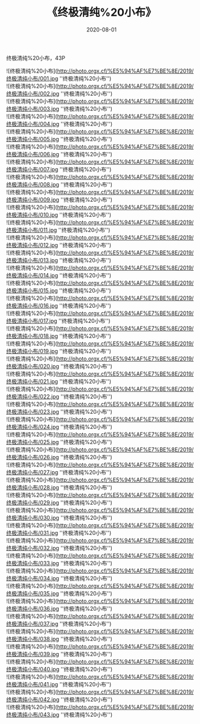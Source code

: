 ﻿---
layout: post
title: 《终极清纯%20小布》
date: 2020-08-01
img: http://photo.orgx.cf/%E5%94%AF%E7%BE%8E/2019/终极清纯小布/000.jpg
tags: [美女,清纯,唯美]
---

终极清纯%20小布，43P

![终极清纯%20小布](http://photo.orgx.cf/%E5%94%AF%E7%BE%8E/2019/终极清纯小布/001.jpg ''终极清纯%20小布'')<br>
![终极清纯%20小布](http://photo.orgx.cf/%E5%94%AF%E7%BE%8E/2019/终极清纯小布/002.jpg ''终极清纯%20小布'')<br>
![终极清纯%20小布](http://photo.orgx.cf/%E5%94%AF%E7%BE%8E/2019/终极清纯小布/003.jpg ''终极清纯%20小布'')<br>
![终极清纯%20小布](http://photo.orgx.cf/%E5%94%AF%E7%BE%8E/2019/终极清纯小布/004.jpg ''终极清纯%20小布'')<br>
![终极清纯%20小布](http://photo.orgx.cf/%E5%94%AF%E7%BE%8E/2019/终极清纯小布/005.jpg ''终极清纯%20小布'')<br>
![终极清纯%20小布](http://photo.orgx.cf/%E5%94%AF%E7%BE%8E/2019/终极清纯小布/006.jpg ''终极清纯%20小布'')<br>
![终极清纯%20小布](http://photo.orgx.cf/%E5%94%AF%E7%BE%8E/2019/终极清纯小布/007.jpg ''终极清纯%20小布'')<br>
![终极清纯%20小布](http://photo.orgx.cf/%E5%94%AF%E7%BE%8E/2019/终极清纯小布/008.jpg ''终极清纯%20小布'')<br>
![终极清纯%20小布](http://photo.orgx.cf/%E5%94%AF%E7%BE%8E/2019/终极清纯小布/009.jpg ''终极清纯%20小布'')<br>
![终极清纯%20小布](http://photo.orgx.cf/%E5%94%AF%E7%BE%8E/2019/终极清纯小布/010.jpg ''终极清纯%20小布'')<br>
![终极清纯%20小布](http://photo.orgx.cf/%E5%94%AF%E7%BE%8E/2019/终极清纯小布/011.jpg ''终极清纯%20小布'')<br>
![终极清纯%20小布](http://photo.orgx.cf/%E5%94%AF%E7%BE%8E/2019/终极清纯小布/012.jpg ''终极清纯%20小布'')<br>
![终极清纯%20小布](http://photo.orgx.cf/%E5%94%AF%E7%BE%8E/2019/终极清纯小布/013.jpg ''终极清纯%20小布'')<br>
![终极清纯%20小布](http://photo.orgx.cf/%E5%94%AF%E7%BE%8E/2019/终极清纯小布/014.jpg ''终极清纯%20小布'')<br>
![终极清纯%20小布](http://photo.orgx.cf/%E5%94%AF%E7%BE%8E/2019/终极清纯小布/015.jpg ''终极清纯%20小布'')<br>
![终极清纯%20小布](http://photo.orgx.cf/%E5%94%AF%E7%BE%8E/2019/终极清纯小布/016.jpg ''终极清纯%20小布'')<br>
![终极清纯%20小布](http://photo.orgx.cf/%E5%94%AF%E7%BE%8E/2019/终极清纯小布/017.jpg ''终极清纯%20小布'')<br>
![终极清纯%20小布](http://photo.orgx.cf/%E5%94%AF%E7%BE%8E/2019/终极清纯小布/018.jpg ''终极清纯%20小布'')<br>
![终极清纯%20小布](http://photo.orgx.cf/%E5%94%AF%E7%BE%8E/2019/终极清纯小布/019.jpg ''终极清纯%20小布'')<br>
![终极清纯%20小布](http://photo.orgx.cf/%E5%94%AF%E7%BE%8E/2019/终极清纯小布/020.jpg ''终极清纯%20小布'')<br>
![终极清纯%20小布](http://photo.orgx.cf/%E5%94%AF%E7%BE%8E/2019/终极清纯小布/021.jpg ''终极清纯%20小布'')<br>
![终极清纯%20小布](http://photo.orgx.cf/%E5%94%AF%E7%BE%8E/2019/终极清纯小布/022.jpg ''终极清纯%20小布'')<br>
![终极清纯%20小布](http://photo.orgx.cf/%E5%94%AF%E7%BE%8E/2019/终极清纯小布/023.jpg ''终极清纯%20小布'')<br>
![终极清纯%20小布](http://photo.orgx.cf/%E5%94%AF%E7%BE%8E/2019/终极清纯小布/024.jpg ''终极清纯%20小布'')<br>
![终极清纯%20小布](http://photo.orgx.cf/%E5%94%AF%E7%BE%8E/2019/终极清纯小布/025.jpg ''终极清纯%20小布'')<br>
![终极清纯%20小布](http://photo.orgx.cf/%E5%94%AF%E7%BE%8E/2019/终极清纯小布/026.jpg ''终极清纯%20小布'')<br>
![终极清纯%20小布](http://photo.orgx.cf/%E5%94%AF%E7%BE%8E/2019/终极清纯小布/027.jpg ''终极清纯%20小布'')<br>
![终极清纯%20小布](http://photo.orgx.cf/%E5%94%AF%E7%BE%8E/2019/终极清纯小布/028.jpg ''终极清纯%20小布'')<br>
![终极清纯%20小布](http://photo.orgx.cf/%E5%94%AF%E7%BE%8E/2019/终极清纯小布/029.jpg ''终极清纯%20小布'')<br>
![终极清纯%20小布](http://photo.orgx.cf/%E5%94%AF%E7%BE%8E/2019/终极清纯小布/030.jpg ''终极清纯%20小布'')<br>
![终极清纯%20小布](http://photo.orgx.cf/%E5%94%AF%E7%BE%8E/2019/终极清纯小布/031.jpg ''终极清纯%20小布'')<br>
![终极清纯%20小布](http://photo.orgx.cf/%E5%94%AF%E7%BE%8E/2019/终极清纯小布/032.jpg ''终极清纯%20小布'')<br>
![终极清纯%20小布](http://photo.orgx.cf/%E5%94%AF%E7%BE%8E/2019/终极清纯小布/033.jpg ''终极清纯%20小布'')<br>
![终极清纯%20小布](http://photo.orgx.cf/%E5%94%AF%E7%BE%8E/2019/终极清纯小布/034.jpg ''终极清纯%20小布'')<br>
![终极清纯%20小布](http://photo.orgx.cf/%E5%94%AF%E7%BE%8E/2019/终极清纯小布/035.jpg ''终极清纯%20小布'')<br>
![终极清纯%20小布](http://photo.orgx.cf/%E5%94%AF%E7%BE%8E/2019/终极清纯小布/036.jpg ''终极清纯%20小布'')<br>
![终极清纯%20小布](http://photo.orgx.cf/%E5%94%AF%E7%BE%8E/2019/终极清纯小布/037.jpg ''终极清纯%20小布'')<br>
![终极清纯%20小布](http://photo.orgx.cf/%E5%94%AF%E7%BE%8E/2019/终极清纯小布/038.jpg ''终极清纯%20小布'')<br>
![终极清纯%20小布](http://photo.orgx.cf/%E5%94%AF%E7%BE%8E/2019/终极清纯小布/039.jpg ''终极清纯%20小布'')<br>
![终极清纯%20小布](http://photo.orgx.cf/%E5%94%AF%E7%BE%8E/2019/终极清纯小布/040.jpg ''终极清纯%20小布'')<br>
![终极清纯%20小布](http://photo.orgx.cf/%E5%94%AF%E7%BE%8E/2019/终极清纯小布/041.jpg ''终极清纯%20小布'')<br>
![终极清纯%20小布](http://photo.orgx.cf/%E5%94%AF%E7%BE%8E/2019/终极清纯小布/042.jpg ''终极清纯%20小布'')<br>
![终极清纯%20小布](http://photo.orgx.cf/%E5%94%AF%E7%BE%8E/2019/终极清纯小布/043.jpg ''终极清纯%20小布'')<br>
